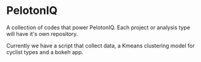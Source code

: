 # PelotonIQ

A collection of codes that power PelotonIQ. Each project or analysis type will have it's own repository.

Currently we have a script that collect data, a Kmeans clustering model for cyclist types and a bokeh app.
